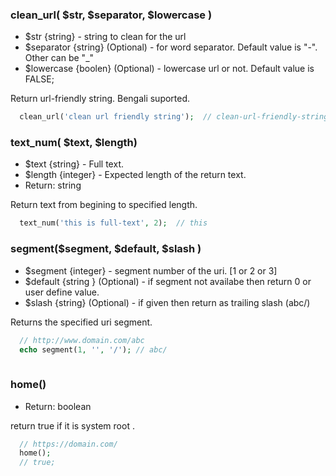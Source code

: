 
### clean_url( $str, $separator, $lowercase ) 
 * $str {string} - string to clean for the url
 * $separator {string} (Optional) - for word separator. Default value is "-". Other can be "_"
 * $lowercase {boolen} (Optional) - lowercase url or not. Default value is FALSE; 

Return url-friendly string. Bengali suported.

```php
  clean_url('clean url friendly string');  // clean-url-friendly-string 
``` 


### text_num( $text, $length) 
 * $text {string} - Full text.
 * $length {integer} - Expected length of the return text.
 * Return: string

Return text from begining to specified length.

```php
  text_num('this is full-text', 2);  // this
``` 
 

### segment($segment, $default, $slash ) 
 * $segment {integer} - segment number of the uri. [1 or 2 or 3]
 * $default {string } (Optional)  - if segment not availabe then return 0 or user define value.
 * $slash {string} (Optional) - if given then return as trailing slash (abc/)

Returns the specified uri segment.

```php
  // http://www.domain.com/abc
  echo segment(1, '', '/'); // abc/
  
``` 


### home() 
 * Return: boolean

return true if it is system root .
  
```php
  // https://domain.com/
  home(); 
  // true;
``` 

  
